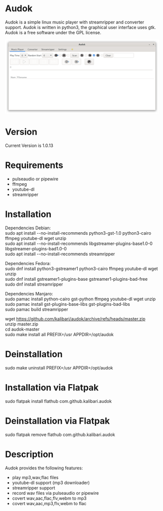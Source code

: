 Audok
======
Audok is a simple linux music player with streamripper and converter support. Audok is written in python3, the graphical user interface uses gtk. Audok is a free software under the GPL license.

![Screenshot](https://github.com/kalibari/audok/blob/master/audok/screenshot.png)


Version
======
Current Version is 1.0.13


Requirements
======
- pulseaudio or pipewire
- ffmpeg
- youtube-dl
- streamripper


Installation
======
Dependencies Debian:<br/>
sudo apt install --no-install-recommends python3-gst-1.0 python3-cairo ffmpeg youtube-dl wget unzip<br/>
sudo apt install --no-install-recommends libgstreamer-plugins-base1.0-0 libgstreamer-plugins-bad1.0-0<br/>
sudo apt install --no-install-recommends streamripper<br/>

Dependencies Fedora:<br/>
sudo dnf install python3-gstreamer1 python3-cairo ffmpeg youtube-dl wget unzip<br/>
sudo dnf install gstreamer1-plugins-base gstreamer1-plugins-bad-free<br/>
sudo dnf install streamripper<br/>

Dependencies Manjaro:<br/>
sudo pamac install python-cairo gst-python ffmpeg youtube-dl wget unzip<br/>
sudo pamac install gst-plugins-base-libs gst-plugins-bad-libs<br/>
sudo pamac build streamripper<br/>

wget https://github.com/kalibari/audok/archive/refs/heads/master.zip<br/>
unzip master.zip<br/>
cd audok-master<br/>
sudo make install all PREFIX=/usr APPDIR=/opt/audok<br/>


Deinstallation
======
sudo make uninstall PREFIX=/usr APPDIR=/opt/audok<br/>


Installation via Flatpak
======
sudo flatpak install flathub com.github.kalibari.audok<br/>


Deinstallation via Flatpak
======
sudo flatpak remove flathub com.github.kalibari.audok<br/>



Description
======
Audok provides the following features:
- play mp3,wav,flac files
- youtube-dl support (mp3 downloader)
- streamripper support
- record wav files via pulseaudio or pipewire
- covert wav,aac,flac,flv,webm to mp3
- covert wav,aac,mp3,flv,webm to flac
